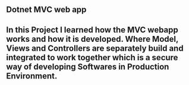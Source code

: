 ## Dotnet MVC web app
## In this Project I learned how the MVC webapp works and how it is developed. Where Model, Views and Controllers are separately build and integrated to work together which is a secure way of developing Softwares in Production Environment.
